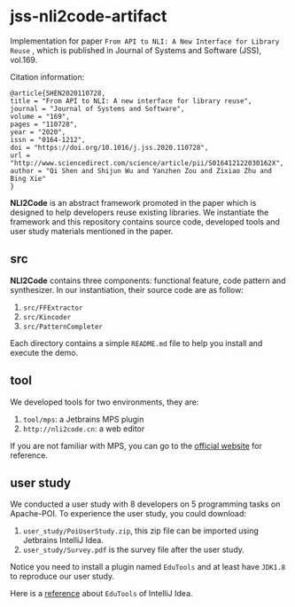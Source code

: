 # jss-nli2code-artifact
Implementation for paper `From API to NLI: A New Interface for Library Reuse` , which is published in Journal of Systems and Software (JSS), vol.169.

Citation information:
```
@article{SHEN2020110728,
title = "From API to NLI: A new interface for library reuse",
journal = "Journal of Systems and Software",
volume = "169",
pages = "110728",
year = "2020",
issn = "0164-1212",
doi = "https://doi.org/10.1016/j.jss.2020.110728",
url = "http://www.sciencedirect.com/science/article/pii/S016412122030162X",
author = "Qi Shen and Shijun Wu and Yanzhen Zou and Zixiao Zhu and Bing Xie"
}
```

**NLI2Code** is an abstract framework promoted in the paper which is designed to help developers reuse existing libraries.
We instantiate the framework and this repository contains source code, developed tools and user study materials mentioned in the paper.

## src
**NLI2Code** contains three components: functional feature, code pattern and synthesizer. In our instantiation, their source code are as follow:

1. `src/FFExtractor`
2. `src/Kincoder`
3. `src/PatternCompleter`

Each directory contains a simple `README.md` file to help you install and execute the demo.

## tool
We developed tools for two environments, they are:

1. `tool/mps`: a Jetbrains MPS plugin
2. `http://nli2code.cn`: a web editor

If you are not familiar with MPS, you can go to the [official website](https://www.jetbrains.com/mps/) for reference.

## user study
We conducted a user study with 8 developers on 5 programming tasks on Apache-POI. To experience the user study, you could download:

1. `user_study/PoiUserStudy.zip`, this zip file can be imported using Jetbrains IntelliJ Idea.
2. `user_study/Survey.pdf` is the survey file after the user study.

Notice you need to install a plugin named `EduTools` and at least have `JDK1.8` to reproduce our user study.

Here is a [reference](https://www.jetbrains.com/help/education/install-edutools-plugin.html) about `EduTools` of IntelliJ Idea. 

